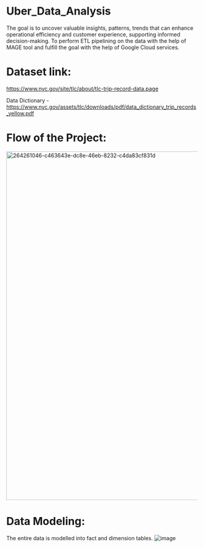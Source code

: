 # Uber_Data_Analysis
The goal is to uncover valuable insights, patterns, trends that can enhance operational efficiency and customer experience, supporting informed decision-making.
To perform ETL pipelining on the data with the help of MAGE tool and fulfill the goal with the help of Google Cloud services.

# Dataset link:
https://www.nyc.gov/site/tlc/about/tlc-trip-record-data.page

Data Dictionary - https://www.nyc.gov/assets/tlc/downloads/pdf/data_dictionary_trip_records_yellow.pdf


# Flow of the Project:
<img width="919" alt="264261046-c463643e-dc8e-46eb-8232-c4da83cf831d" src="https://github.com/komal0609/Uber_Data_Analysis/assets/55953088/51c0acd4-d780-4248-8402-c59505bb307d">

# Data Modeling:
The entire data is modelled into fact and dimension tables.
![image](https://github.com/komal0609/Uber_Data_Analysis/assets/55953088/3cf87c98-4796-42ac-b793-93ea0f0d8e7f)






